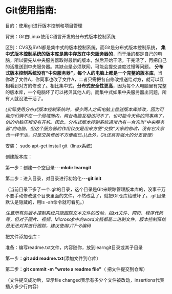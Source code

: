 Git使用指南:
=======
目的：使用git进行版本控制和项目管理

背景：Git由Linux使用C语言开发的分布式版本控制系统

区别：CVS及SVN都是集中式的版本控制系统，而Git是分布式版本控制系统，
**集中式版本控制系统的版本库是集中存放在中央服务器的**，而干活的都是自己的电脑，所以要先从中央服务器取得最新的版本，然后开始干活，干完活了，再把自己的活推送到中央服务器。其缺点是必须联网，可能会提交速度过慢等问题。
**分布式版本控制系统没有“中央服务器”，每个人的电脑上都是一个完整的版本库**，当你改了文件A，你同事也改了文件A，二者只需把各自修改推送给对方，就可以互相看到对方的修改了。相比集中式，**分布式安全性更高**，因为每个人电脑里有完整的版本库，一个电脑坏了可以拷贝其他人的。而集中式如果中央服务器出问题，所有人就没法干活了。

*(实际使用分布式版本控制系统时，很少两人之间电脑上推送版本库修改，因为可能你们俩不在一个局域网内，两台电脑互相访问不了，也可能今天你的同事病了，他的电脑压根没有开机。因此，分布式版本控制系统通常也有一台充当“中央服务器”的电脑，但这个服务器的作用仅仅是用来方便“交换”大家的修改，没有它大家也一样干活，只是交换修改不方便而已。)(此外，Git还具有强大的分支管理）*

安装：  sudo apt-get install git（linux系统）

创建版本库：

  第一步：创建一个空目录---**mkdir learngit**
  
  第二步：进入目录，对目录进行初始化---**git init**
  
  （当前目录下多了一个.git的目录，这个目录是Git来跟踪管理版本库的，没事千万不要手动修改这个目录里面的文件，不然改乱了，就把Git仓库给破坏了。.git目录默认是隐藏的，用ls -ah命令就可看见。）
  
*注意所有的版本控制系统只能跟踪文本文件的改动，如txt文件、网页、程序代码等，但对于图片、视频、Microsoft中的word文档都是二进制文件，版本控制系统是无法对其进行跟踪，建议使用UTF-8编码*

把文件添加仓库：

准备：编写readme.txt文件，内容随你，放到learngit目录或其子目录

第一步：**git add readme.txt**(添加文件到仓库）

第二步：**git commit -m "wrote a readme file"**（ 把文件提交到仓库）

（文件提交成功后，显示file changed表示有多少个文件被改动，insertions代表插入多少行内容）





